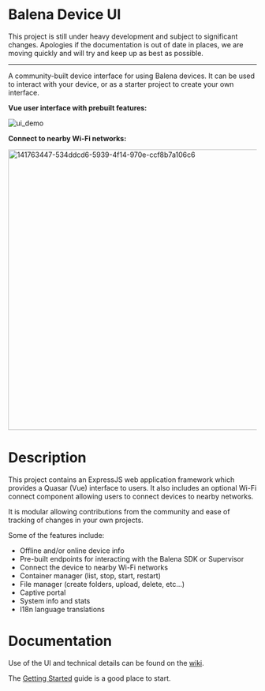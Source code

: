 # Balena Device UI

This project is still under heavy development and subject to significant changes. Apologies if the documentation is out of date in places, we are moving quickly and will try and keep up as best as possible.

---

A community-built device interface for using Balena devices. It can be used to interact with your device, or as a starter project to create your own interface.

<b>Vue user interface with prebuilt features:</b>

![ui_demo](https://user-images.githubusercontent.com/64841595/178042890-bcddc685-54bf-4749-95b2-d9a03fe28260.png)

<b>Connect to nearby Wi-Fi networks:</b>

<img width="569" alt="141763447-534ddcd6-5939-4f14-970e-ccf8b7a106c6" src="https://user-images.githubusercontent.com/64841595/157092424-561961e5-6914-4e42-955f-fe8a02e9c370.png">

# Description

This project contains an ExpressJS web application framework which provides a Quasar (Vue) interface to users. It also includes an optional Wi-Fi connect component allowing users to connect devices to nearby networks.

It is modular allowing contributions from the community and ease of tracking of changes in your own projects.

Some of the features include:

- Offline and/or online device info
- Pre-built endpoints for interacting with the Balena SDK or Supervisor
- Connect the device to nearby Wi-Fi networks
- Container manager (list, stop, start, restart)
- File manager (create folders, upload, delete, etc...)
- Captive portal
- System info and stats
- I18n language translations

# Documentation

Use of the UI and technical details can be found on the [wiki](https://github.com/maggie0002/balena-device-ui/wiki).

The [Getting Started](https://github.com/maggie0002/balena-device-ui/wiki/Getting-Started) guide is a good place to start.
